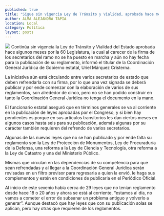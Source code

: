```yaml
---
published: true
title: "Sigue sin vigencia Ley de Tránsito y Vialidad, aprobada hace meses"
author: ALMA ALEJANDRA TAPIA
location: Local
category: Política
layout: posts
---
```


![](http://i.imgur.com/1p1c8PLm.jpg)
Continúa sin vigencia la Ley de Tránsito y Vialidad del Estado aprobada hace algunos meses por la 60 Legislatura, la cual al carecer de la firma de los secretarios del ramo no se ha puesto en marcha y aún no hay fecha  para la publicación de su reglamento, informó el titular de la Coordinación General Jurídica de Gobierno estatal, Uriel Márquez Cristerna.  

La iniciativa aún está circulando entre varios secretarios de estado que deben refrendarla con su firma, por lo que una vez signada se deberá publicar y por ende comenzar con la elaboración de varios de sus reglamentos, son alrededor de cinco, pero no se han podido construir en tanto la Coordinación General Jurídica no tenga el documento en la mano.

El funcionario estatal aseguró que en términos generales se va al corriente en la publicación de leyes aprobadas por el Congreso, y si bien hay pendientes es porque en sus artículos transitorios les dan ciertos meses en algunos casos hasta seis para su publicación, además algunas por su carácter también requieren del refrendo de varios secretarios.

Algunas de las nuevas leyes que no se han publicado y por ende falta su reglamento son la Ley de Protección de Monumentos, Ley de Procuraduría de la Defensa, una reforma a la Ley de Ciencia y Tecnología,  otra reforma a la Ley de Catastro y una del Ministerio Público.  

Mismas que circulan en las dependencias de su competencia para que sean refrendadas y al llegar a la Coordinación General Jurídica serán revisadas en un filtro previsor para regresarla a quien la envió, le haga sus complementos y estén en condiciones de publicarla en el Periódico Oficial.

Al inicio de este sexenio había cerca de 29 leyes que no tenían reglamento desde hace 18 o 20 años y ahora se está al corriente, “estamos al día, no vamos a cometer el error de subsanar un problema antiguo y volverlo a generar”. Aunque destacó que hay leyes que con su publicación solas se aplican, pero hay otras que requieren de los reglamentos.  
